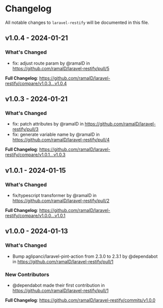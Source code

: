 # Changelog

All notable changes to `laravel-restify` will be documented in this file.

## v1.0.4 - 2024-01-21

### What's Changed

* fix: adjust route param by @ramaID in https://github.com/ramaID/laravel-restify/pull/5

**Full Changelog**: https://github.com/ramaID/laravel-restify/compare/v1.0.3...v1.0.4

## v1.0.3 - 2024-01-21

### What's Changed

* fix: patch attributes by @ramaID in https://github.com/ramaID/laravel-restify/pull/3
* fix: generate variable name by @ramaID in https://github.com/ramaID/laravel-restify/pull/4

**Full Changelog**: https://github.com/ramaID/laravel-restify/compare/v1.0.1...v1.0.3

## v1.0.1 - 2024-01-15

### What's Changed

* fix/typescript transformer by @ramaID in https://github.com/ramaID/laravel-restify/pull/2

**Full Changelog**: https://github.com/ramaID/laravel-restify/compare/v1.0.0...v1.0.1

## v1.0.0 - 2024-01-13

### What's Changed

* Bump aglipanci/laravel-pint-action from 2.3.0 to 2.3.1 by @dependabot in https://github.com/ramaID/laravel-restify/pull/1

### New Contributors

* @dependabot made their first contribution in https://github.com/ramaID/laravel-restify/pull/1

**Full Changelog**: https://github.com/ramaID/laravel-restify/commits/v1.0.0
